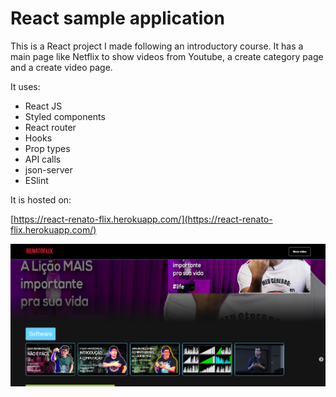 # React sample application

This is a React project I made following an introductory course. It has a main page like Netflix to show videos from Youtube, a create category page and a create video page.

It uses:
* React JS
* Styled components
* React router
* Hooks
* Prop types
* API calls
* json-server
* ESlint

It is hosted on:

[https://react-renato-flix.herokuapp.com/](https://react-renato-flix.herokuapp.com/)

![Screenshot](react-renato-flix.png)
